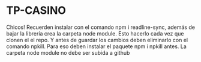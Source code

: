 # TP-CASINO
Chicos! Recuerden instalar con el comando npm i readline-sync, además de bajar la librería crea la carpeta node module. Esto hacerlo cada vez que clonen el el repo. Y antes de guardar los cambios deben eliminarlo con el comando npkill. 
Para eso deben instalar el paquete npm i npkill antes.
La carpeta node module no debe ser subida a github
